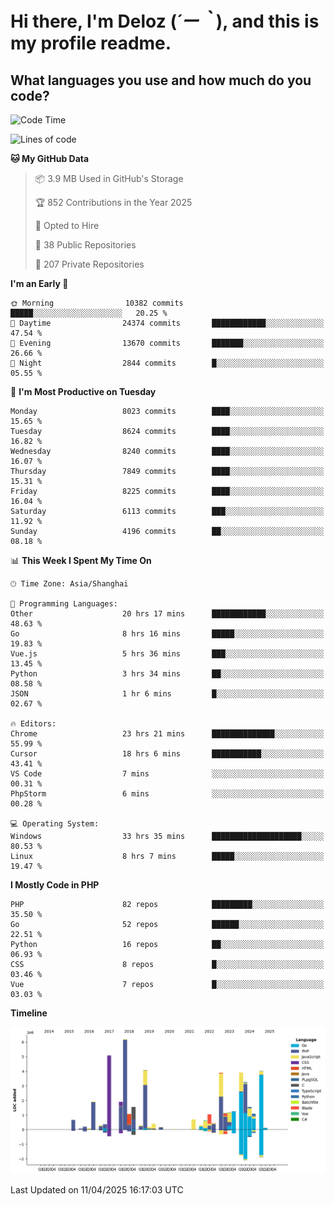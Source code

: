 # **Hi there, I'm Deloz (*´ー｀*), and this is my profile readme.**

## **What languages you use and how much do you code?**

<!--START_SECTION:waka-->
![Code Time](http://img.shields.io/badge/Code%20Time-6%2C104%20hrs%2047%20mins-blue)

![Lines of code](https://img.shields.io/badge/From%20Hello%20World%20I%27ve%20Written-48.8%20million%20lines%20of%20code-blue)

**🐱 My GitHub Data** 

> 📦 3.9 MB Used in GitHub's Storage 
 > 
> 🏆 852 Contributions in the Year 2025
 > 
> 💼 Opted to Hire
 > 
> 📜 38 Public Repositories 
 > 
> 🔑 207 Private Repositories 
 > 
**I'm an Early 🐤** 

```text
🌞 Morning                10382 commits       █████░░░░░░░░░░░░░░░░░░░░   20.25 % 
🌆 Daytime                24374 commits       ████████████░░░░░░░░░░░░░   47.54 % 
🌃 Evening                13670 commits       ███████░░░░░░░░░░░░░░░░░░   26.66 % 
🌙 Night                  2844 commits        █░░░░░░░░░░░░░░░░░░░░░░░░   05.55 % 
```
📅 **I'm Most Productive on Tuesday** 

```text
Monday                   8023 commits        ████░░░░░░░░░░░░░░░░░░░░░   15.65 % 
Tuesday                  8624 commits        ████░░░░░░░░░░░░░░░░░░░░░   16.82 % 
Wednesday                8240 commits        ████░░░░░░░░░░░░░░░░░░░░░   16.07 % 
Thursday                 7849 commits        ████░░░░░░░░░░░░░░░░░░░░░   15.31 % 
Friday                   8225 commits        ████░░░░░░░░░░░░░░░░░░░░░   16.04 % 
Saturday                 6113 commits        ███░░░░░░░░░░░░░░░░░░░░░░   11.92 % 
Sunday                   4196 commits        ██░░░░░░░░░░░░░░░░░░░░░░░   08.18 % 
```


📊 **This Week I Spent My Time On** 

```text
🕑︎ Time Zone: Asia/Shanghai

💬 Programming Languages: 
Other                    20 hrs 17 mins      ████████████░░░░░░░░░░░░░   48.63 % 
Go                       8 hrs 16 mins       █████░░░░░░░░░░░░░░░░░░░░   19.83 % 
Vue.js                   5 hrs 36 mins       ███░░░░░░░░░░░░░░░░░░░░░░   13.45 % 
Python                   3 hrs 34 mins       ██░░░░░░░░░░░░░░░░░░░░░░░   08.58 % 
JSON                     1 hr 6 mins         █░░░░░░░░░░░░░░░░░░░░░░░░   02.67 % 

🔥 Editors: 
Chrome                   23 hrs 21 mins      ██████████████░░░░░░░░░░░   55.99 % 
Cursor                   18 hrs 6 mins       ███████████░░░░░░░░░░░░░░   43.41 % 
VS Code                  7 mins              ░░░░░░░░░░░░░░░░░░░░░░░░░   00.31 % 
PhpStorm                 6 mins              ░░░░░░░░░░░░░░░░░░░░░░░░░   00.28 % 

💻 Operating System: 
Windows                  33 hrs 35 mins      ████████████████████░░░░░   80.53 % 
Linux                    8 hrs 7 mins        █████░░░░░░░░░░░░░░░░░░░░   19.47 % 
```

**I Mostly Code in PHP** 

```text
PHP                      82 repos            █████████░░░░░░░░░░░░░░░░   35.50 % 
Go                       52 repos            ██████░░░░░░░░░░░░░░░░░░░   22.51 % 
Python                   16 repos            ██░░░░░░░░░░░░░░░░░░░░░░░   06.93 % 
CSS                      8 repos             █░░░░░░░░░░░░░░░░░░░░░░░░   03.46 % 
Vue                      7 repos             █░░░░░░░░░░░░░░░░░░░░░░░░   03.03 % 
```



**Timeline**

![Lines of Code chart](https://raw.githubusercontent.com/deloz/deloz/main/assets/bar_graph.png)


 Last Updated on 11/04/2025 16:17:03 UTC
<!--END_SECTION:waka-->
